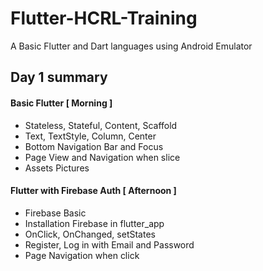 # Flutter-HCRL-Training
A Basic Flutter and Dart languages using Android Emulator
## Day 1 summary

#### Basic Flutter [ Morning ] 
- Stateless, Stateful, Content, Scaffold
- Text, TextStyle, Column, Center  
- Bottom Navigation Bar and Focus
- Page View and Navigation when slice
- Assets Pictures
#### Flutter with Firebase Auth [ Afternoon ]
- Firebase Basic
- Installation Firebase in flutter_app
- OnClick, OnChanged, setStates
- Register, Log in with Email and Password
- Page Navigation when click 